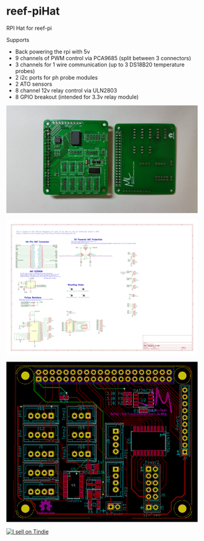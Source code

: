 # reef-piHat
RPI Hat for reef-pi

Supports
 - Back powering the rpi with 5v
 - 9 channels of PWM control via PCA9685 (split between 3 connectors)
 - 3 channels for 1 wire communication (up to 3 DS18B20 temperature probes)
 - 2 i2c ports for ph probe modules
 - 2 ATO sensors
 - 8 channel 12v relay control via ULN2803
 - 8 GPIO breakout (intended for 3.3v relay module)

![alt tag](https://github.com/Ranthalion/reef-piHat/blob/master/reef-piHat-pcb.jpg "Board")

![alt tag](https://github.com/Ranthalion/reef-piHat/blob/master/reef-piHat.svg "Schematic")

![alt tag](https://github.com/Ranthalion/reef-piHat/blob/master/reef-piHat-board.png "Layout")

<a href="https://www.tindie.com/stores/Ranthalion/?ref=offsite_badges&utm_source=sellers_Ranthalion&utm_medium=badges&utm_campaign=badge_large"><img src="https://d2ss6ovg47m0r5.cloudfront.net/badges/tindie-larges.png" alt="I sell on Tindie" width="200" height="104"></a>